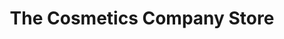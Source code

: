 ---
title: "The Cosmetics Company Store"
url: /lancaster/the-cosmetics-company-store/
shop: beauty
---